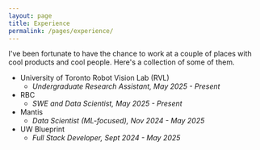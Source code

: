 ```yaml
---
layout: page
title: Experience
permalink: /pages/experience/
---
```


I've been fortunate to have the chance to work at a couple of places with cool products and cool people. Here's a collection of some of them.

- University of Toronto Robot Vision Lab (RVL)
    - _Undergraduate Research Assistant, May 2025 - Present_
- RBC
    - _SWE and Data Scientist, May 2025 - Present_
- Mantis
    - _Data Scientist (ML-focused), Nov 2024 - May 2025_
- UW Blueprint
    - _Full Stack Developer, Sept 2024 - May 2025_